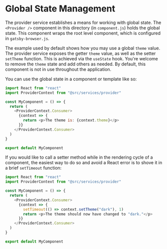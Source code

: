 # Global State Management

The provider service establishes a means for working with global state. The `<Provider />` component in this directory (in `component.js`) holds the global state. This component wraps the root level component, which is configured in `gatsby-browser.js`.

The example used by default shows how you may use a global `theme` value. The provider service exposes the getter `theme` value, as well as the setter `setTheme` function. This is achieved via the `useState` hook. You're welcome to remove the `theme` state and add others as needed. By default, this component is not in use throughout the application.

You can use the global state in a component or template like so:

```js
import React from "react"
import ProviderContext from "@src/services/provider"

const MyComponent = () => {
  return (
    <ProviderContext.Consumer>
      {context => {
        return <p>The theme is: {context.theme}</p>
      }}
    </ProviderContext.Consumer>
  )
}

export default MyComponent
```

If you would like to call a setter method while in the rendering cycle of a component, the easiest way to do so and avoid a React error is to shove it in a brief `setTimeout` function:

```js
import React from "react"
import ProviderContext from "@src/services/provider"

const MyComponent = () => {
  return (
    <ProviderContext.Consumer>
      {context => {
        setTimeout(() => context.setTheme("dark"), 1)
        return <p>The theme should now have changed to "dark."</p>
      }}
    </ProviderContext.Consumer>
  )
}

export default MyComponent
```
